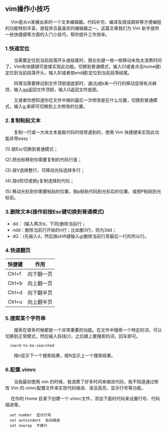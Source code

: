 ## vim操作小技巧 
   Vim是从vi发展出来的一个文本编辑器。代码补完、编译及错误跳转等方便编程的功能特别丰富，是程序员最喜欢的编辑器之一。这篇文章我们为 Vim 新手提供一些快捷键等方面的入门小技巧，帮你提升工作效率。

### 1.快速定位
  当需要定位到当前段落开头或结尾时，用左右键一格一格移动未免太浪费时间了。Vim有快捷键可直接实现此功能。切换到普通模式，输入0(或者点击home键)定位到当前段落开头，输入$(或者按end键)定位到当前段落结尾。

  同理当需要移动到文件顶部或底部时，通过j或k来一行行的移动显得有点麻烦，输入gg返回文件顶部，输入G返回文件底部。

  又或者你想知道你在文件中做的最后一次修改是在什么位置，切换到普通模式，输入g;来即可切换到上次修改的位置。

### 2.复制粘贴文本
  复制一行或一大块文本是敲代码时经常遇到的，使用 Vim 快捷键来实现此功能非常easy：

(1).按Esc切换到普通模式；

(2).把光标移到你需要复制的代码行首；

(3).按V选择整行，可移动光标选择多行；

(4).按d剪切或按y复制选择的代码；

(5).移动光标到你需要粘贴的位置，按p粘贴代码到光标后的位置，或按P粘贴到光标前。

### 3.删除文本(操作前按Esc键切换到普通模式)
- dd： (输入两次d，下同)删除当前行；
- ndd：删除当前行开始的n行；比如删3行，则为3dd；
- dG：(先输入d，然后按shift键输入g)删除当前行至最后一行的所以行。

### 4.快速翻页
| 快捷键 |     作用   |
| ------ | ---------- |
| Ctrl+f | 向下翻一页 |
| Ctrl+b | 向上翻一页 |
| Ctrl+d | 向下翻半页 |
| Ctrl+u | 向上翻半页 |

###  5.搜索某个字符串
  搜索在很多时候都是一个非常重要的功能。在文件中搜索一个特定的词，可以切换到正常模式，然后输入斜线(/)，之后跟上要搜索的词，回车即可。

      /word-to-be-searched 

  按n显示下一个搜索结果，按N显示上一个搜索结果。

### 6.配置.vimrc
  当我最初使用 vim 的时候，我浪费了好多时间来缩进代码，我不知道通过修改 Vim 的.vimrc配置文件来实现代码缩进、语法高亮、显示行号等功能。

   在你的 Home 目录下创建一个.vimrc文件，添加下面的代码来设置行号、代码缩进等。

      set number  显示行号
      set autoindent  自动缩进
      set nowrap  不换行